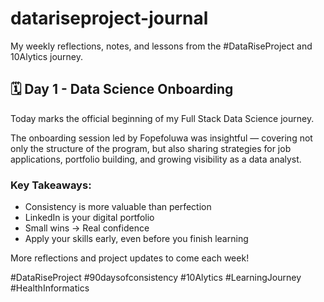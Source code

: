 # datariseproject-journal
My weekly reflections, notes, and lessons from the #DataRiseProject and 10Alytics journey.
## 🗓️ Day 1 - Data Science Onboarding

Today marks the official beginning of my Full Stack Data Science journey.

The onboarding session led by Fopefoluwa was insightful — covering not only the structure of the program, but also sharing strategies for job applications, portfolio building, and growing visibility as a data analyst.

### Key Takeaways:
- Consistency is more valuable than perfection
- LinkedIn is your digital portfolio
- Small wins → Real confidence
- Apply your skills early, even before you finish learning

More reflections and project updates to come each week!

#DataRiseProject #90daysofconsistency #10Alytics #LearningJourney #HealthInformatics
